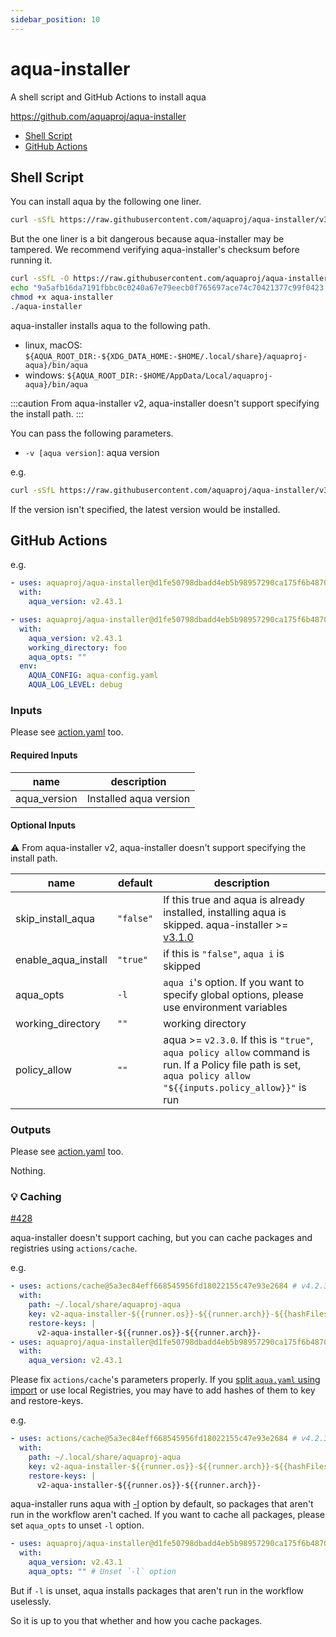 ```yaml
---
sidebar_position: 10
---
```


# aqua-installer

A shell script and GitHub Actions to install aqua

https://github.com/aquaproj/aqua-installer

* [Shell Script](#shell-script)
* [GitHub Actions](#github-actions)

## Shell Script

You can install aqua by the following one liner.

```bash
curl -sSfL https://raw.githubusercontent.com/aquaproj/aqua-installer/v3.1.2/aqua-installer | bash
```

But the one liner is a bit dangerous because aqua-installer may be tampered.
We recommend verifying aqua-installer's checksum before running it.

```bash
curl -sSfL -O https://raw.githubusercontent.com/aquaproj/aqua-installer/v3.1.2/aqua-installer
echo "9a5afb16da7191fbbc0c0240a67e79eecb0f765697ace74c70421377c99f0423  aqua-installer" | sha256sum -c -
chmod +x aqua-installer
./aqua-installer
```

aqua-installer installs aqua to the following path.

- linux, macOS: `${AQUA_ROOT_DIR:-${XDG_DATA_HOME:-$HOME/.local/share}/aquaproj-aqua}/bin/aqua`
- windows: `${AQUA_ROOT_DIR:-$HOME/AppData/Local/aquaproj-aqua}/bin/aqua`

:::caution
From aqua-installer v2, aqua-installer doesn't support specifying the install path.
:::

You can pass the following parameters.

- `-v [aqua version]`: aqua version

e.g.

```bash
curl -sSfL https://raw.githubusercontent.com/aquaproj/aqua-installer/v3.1.2/aqua-installer | bash -s -- -v v2.43.1
```

If the version isn't specified, the latest version would be installed.

## GitHub Actions

e.g.

```yaml
- uses: aquaproj/aqua-installer@d1fe50798dbadd4eb5b98957290ca175f6b4870f # v4.0.2
  with:
    aqua_version: v2.43.1
```

```yaml
- uses: aquaproj/aqua-installer@d1fe50798dbadd4eb5b98957290ca175f6b4870f # v4.0.2
  with:
    aqua_version: v2.43.1
    working_directory: foo
    aqua_opts: ""
  env:
    AQUA_CONFIG: aqua-config.yaml
    AQUA_LOG_LEVEL: debug
```

### Inputs

Please see [action.yaml](https://github.com/aquaproj/aqua-installer/blob/main/action.yaml) too.

#### Required Inputs

name | description
--- | --- 
aqua_version | Installed aqua version

#### Optional Inputs

:warning: From aqua-installer v2, aqua-installer doesn't support specifying the install path.

name | default | description
--- | --- | ---
skip_install_aqua | `"false"` | If this true and aqua is already installed, installing aqua is skipped. aqua-installer >= [v3.1.0](https://github.com/aquaproj/aqua-installer/releases/tag/v3.1.0)
enable_aqua_install | `"true"` | if this is `"false"`, `aqua i` is skipped
aqua_opts | `-l` | `aqua i`'s option. If you want to specify global options, please use environment variables
working_directory | `""` | working directory
policy_allow | `""` | aqua >= `v2.3.0`. If this is `"true"`, `aqua policy allow` command is run. If a Policy file path is set, `aqua policy allow "${{inputs.policy_allow}}"` is run

### Outputs

Please see [action.yaml](https://github.com/aquaproj/aqua-installer/blob/main/action.yaml) too.

Nothing.

### :bulb: Caching

[#428](https://github.com/aquaproj/aqua-installer/issues/428)

aqua-installer doesn't support caching, but you can cache packages and registries using `actions/cache`.

e.g.

```yaml
- uses: actions/cache@5a3ec84eff668545956fd18022155c47e93e2684 # v4.2.3
  with:
    path: ~/.local/share/aquaproj-aqua
    key: v2-aqua-installer-${{runner.os}}-${{runner.arch}}-${{hashFiles('aqua.yaml')}}
    restore-keys: |
      v2-aqua-installer-${{runner.os}}-${{runner.arch}}-
- uses: aquaproj/aqua-installer@d1fe50798dbadd4eb5b98957290ca175f6b4870f # v4.0.2
  with:
    aqua_version: v2.43.1
```

Please fix `actions/cache`'s parameters properly.
If you [split `aqua.yaml` using import](/docs/guides/split-config) or use local Registries, you may have to add hashes of them to key and restore-keys.

e.g.

```yaml
- uses: actions/cache@5a3ec84eff668545956fd18022155c47e93e2684 # v4.2.3
  with:
    path: ~/.local/share/aquaproj-aqua
    key: v2-aqua-installer-${{runner.os}}-${{runner.arch}}-${{hashFiles('.aqua/*.yaml')}} # Change key
    restore-keys: |
      v2-aqua-installer-${{runner.os}}-${{runner.arch}}-
```

aqua-installer runs aqua with [-l](https://aquaproj.github.io/docs/tutorial/install-only-link) option by default, so packages that aren't run in the workflow aren't cached.
If you want to cache all packages, please set `aqua_opts` to unset `-l` option.

```yaml
- uses: aquaproj/aqua-installer@d1fe50798dbadd4eb5b98957290ca175f6b4870f # v4.0.2
  with:
    aqua_version: v2.43.1
    aqua_opts: "" # Unset `-l` option
```

But if `-l` is unset, aqua installs packages that aren't run in the workflow uselessly.

So it is up to you that whether and how you cache packages.
